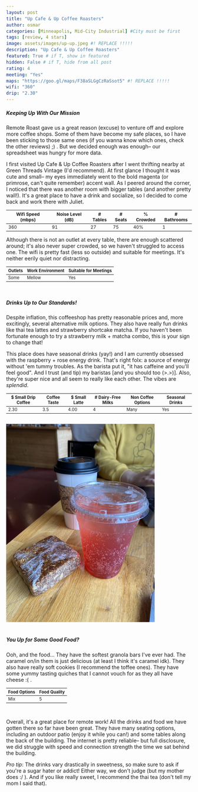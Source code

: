 ```yaml
---
layout: post
title: "Up Cafe & Up Coffee Roasters"
author: osmar
categories: [Minneapolis, Mid-City Industrial] #City must be first
tags: [review, 4 stars]
image: assets/images/up-up.jpeg #! REPLACE !!!!!
description: "Up Cafe & Up Coffee Roasters"
featured: True # if T, show in featured
hidden: False # if T, hide from all post
rating: 4
meeting: "Yes"
maps: "https://goo.gl/maps/F38aSLGgCzRaSsot5" #! REPLACE !!!!!
wifi: "360"
drip: "2.30"
---
```


<h5>Keeping <i><b>Up</b></i> With Our Mission</h5>

<p>Remote Roast gave us a great reason (excuse) to venture off and explore more coffee shops. Some of them have become my safe places, so I have been sticking to those same ones (if you wanna know which ones, check the other reviews) ;) . But we decided enough was enough– our spreadsheet was hungry for more data.</p>

<p>I first visited Up Cafe & Up Coffee Roasters after I went thrifting nearby at Green Threads Vintage (I'd recommend). At first glance I thought it was cute and small– my eyes immediately went to the bold magenta (or primrose, can't quite remember) accent wall. As I peered around the corner, I noticed that there was another room with bigger tables (and another pretty wall!). It's a great place to have a drink and socialize, so I decided to come back and work there with Juliet.</p>

<div class="table-responsive" style="font-size:85%">
  <table class="table">
    <thead>
    <tr>
      <th scope="col">Wifi Speed (mbps)</th>
      <th scope="col">Noise Level (dB)</th>
      <th scope="col"># Tables</th>
      <th scope="col"># Seats</th>
      <th scope="col">% Crowded</th>
      <th scope="col"># Bathrooms</th>
    </tr>
  </thead>
  <tbody>
    <tr>
      <td>360</td>
      <td>91</td>
      <td>27</td>
      <td>75</td>
      <td>40%</td>
      <td>1</td>
    </tr>
  </tbody>
  </table>
</div>

<p>Although there is not an outlet at every table, there are enough scattered around; it's also never super crowded, so we haven't struggled to access one. The wifi is pretty fast (less so outside) and suitable for meetings. It's neither eerily quiet nor distracting.</p>

<div class="table-responsive" style="font-size:80%">
  <table class="table">
    <thead>
    <tr>
      <th scope="col">Outlets</th>
      <th scope="col">Work Environment</th>
      <th scope="col">Suitable for Meetings</th>
    </tr>
  </thead>
  <tbody>
    <tr>
      <td>Some</td>
      <td>Mellow</td>
      <td>Yes</td>
    </tr>
  </tbody>
  </table>
</div>
<br>

<h5>Drinks <i><b>Up</b></i> to Our Standards!</h5>

<p>Despite inflation, this coffeeshop has pretty reasonable prices and, more excitingly, several alternative milk options. They also have really fun drinks like thai tea lattes and strawberry shortcake matcha. If you haven't been fortunate enough to try a strawberry milk + matcha combo, this is your sign to change that!</p>

<p>This place does have seasonal drinks (yay!) and I am currently obsessed with the raspberry + rose energy drink. That's right folx: a source of energy without 'em tummy troubles. As the barista put it, "it has caffeine and you'll feel good". And I trust (and tip) my baristas [and you should too (>.>)]. Also, they're super nice and all seem to really like each other. The vibes are <i>splendid</i>.</p>

<div class="table-responsive" style="font-size:80%">
  <table class="table">
    <thead>
    <tr>
      <th scope="col">$ Small Drip Coffee</th>
      <th scope="col">Coffee Taste</th>
      <th scope="col">$ Small Latte</th>
      <th scope="col"># Dairy-Free Milks</th>
      <th scope="col">Non Coffee Options</th>
      <th scope="col">Seasonal Drinks</th>
    </tr>
  </thead>
  <tbody>
    <tr>
      <td>2.30</td>
      <td>3.5</td>
      <td>4.00</td>
      <td>4</td>
      <td>Many</td>
      <td>Yes</td>
    </tr>
  </tbody>
  </table>
</div>
<br>

<img src="/assets/images/up-up_energyDrink.jpeg" alt="rasperry rose energy drink, granola bar, and coffee" width="80%">
<br>
<br>

<h5>You <i><b>Up</b></i> for Some Good Food?</h5>

<p>Ooh, and the food... They have the softest granola bars I've ever had. The caramel on/in them is just delicious (at least I think it's caramel idk). They also have really soft cookies (I recommend the toffee ones). They have some yummy tasting quiches that I cannot vouch for as they all have cheese :( .</p>

<div class="table-responsive" style="font-size:80%">
  <table class="table">
    <thead>
    <tr>
      <th scope="col">Food Options</th>
      <th scope="col">Food Quality</th>
    </tr>
  </thead>
  <tbody>
    <tr>
      <td>Mix</td>
      <td>5</td>
    </tr>
  </tbody>
  </table>
</div>
<br>

<p>Overall, it's a great place for remote work! All the drinks and food we have gotten there so far have been great. They have many seating options, including an outdoor patio (enjoy it while you can!) and some tables along the back of the building. The internet is pretty reliable– but full disclosure, we did struggle with speed and connection strength the time we sat behind the building.</p>

<p> <i>Pro tip</i>: The drinks vary drastically in sweetness, so make sure to ask if you're a sugar hater or addict! Either way, we don't judge (but my mother does :/ ). And if you like really sweet, I recommend the thai tea (don't tell my mom I said that).</p>
